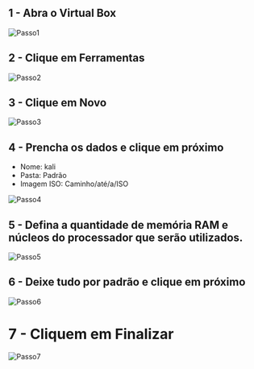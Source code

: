 ## 1 - Abra o Virtual Box

![Passo1](https://github.com/DanielFreitassc/VMkaliLinux/assets/129224303/f01ad255-42ca-4256-87eb-f9036e9358ec)


## 2 - Clique em Ferramentas

![Passo2](https://github.com/DanielFreitassc/VMkaliLinux/assets/129224303/8a081375-e870-452c-84e0-66499de23a18)

## 3 - Clique em Novo

![Passo3](https://github.com/DanielFreitassc/VMkaliLinux/assets/129224303/9341b258-ab53-40f2-b986-333597b608a2)
## 4 - Prencha os dados e clique em próximo 
- Nome: kali
- Pasta: Padrão
- Imagem ISO: Caminho/até/a/ISO
  
![Passo4](https://github.com/DanielFreitassc/VMkaliLinux/assets/129224303/d291d508-2e08-4f54-884c-09c06a5f077a)

## 5 - Defina a quantidade de memória RAM e núcleos do processador que serão utilizados.

![Passo5](https://github.com/DanielFreitassc/VMkaliLinux/assets/129224303/0b51d55b-a32c-42bd-bef2-7b94e7ef7917)

## 6 - Deixe tudo por padrão e clique em próximo

![Passo6](https://github.com/DanielFreitassc/VMkaliLinux/assets/129224303/f90a516f-7faf-4ad9-9ac6-e29f5bbb9b93)

# 7 - Cliquem em Finalizar

![Passo7](https://github.com/DanielFreitassc/VMkaliLinux/assets/129224303/0ca6f644-69dc-4f51-96c8-a5a3f947ceca)


